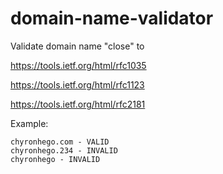 # domain-name-validator
Validate domain name "close" to

https://tools.ietf.org/html/rfc1035

https://tools.ietf.org/html/rfc1123

https://tools.ietf.org/html/rfc2181

Example:

```
chyronhego.com - VALID
chyronhego.234 - INVALID
chyronhego - INVALID
```
